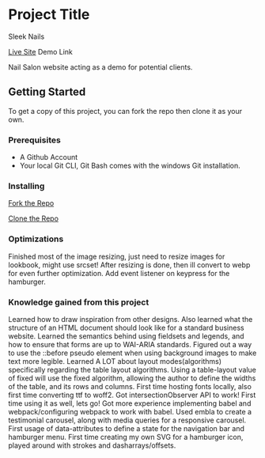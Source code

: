 # Project Title
Sleek Nails

[Live Site](https://takingcareofme.netlify.app) Demo Link

Nail Salon website acting as a demo for potential clients.

## Getting Started

To get a copy of this project, you can fork the repo then clone it as your own.

### Prerequisites
- A Github Account
- Your local Git CLI, Git Bash comes with the windows Git installation.

### Installing

[Fork the Repo](https://github.com/octocat/Spoon-Knife)

[Clone the Repo](https://docs.github.com/en/repositories/creating-and-managing-repositories/cloning-a-repository)

### Optimizations
Finished most of the image resizing, just need to resize images for lookbook, might use srcset! After resizing is done, then ill convert to webp for even further optimization. Add event listener on keypress for the hamburger.

### Knowledge gained from this project
Learned how to draw inspiration from other designs. Also learned what the structure of an HTML document should look like for a standard business website. 
Learned the semantics behind using fieldsets and legends, and how to ensure that forms are up to WAI-ARIA standards.
Figured out a way to use the ::before pseudo element when using background images to make text more legible.
Learned A LOT about layout modes(algorithms) specifically regarding the table layout algorithms. Using a table-layout value of fixed will use the fixed algorithm, allowing the author to define the widths of the table, and its rows and columns.
First time hosting fonts locally, also first time converting ttf to woff2.
Got intersectionObserver API to work! First time using it as well, lets go!
Got more experience implementing babel and webpack/configuring webpack to work with babel.
Used embla to create a testimonial carousel, along with media queries for a responsive carousel.
First usage of data-attributes to define a state for the navigation bar and hamburger menu.
First time creating my own SVG for a hamburger icon, played around with strokes and dasharrays/offsets.